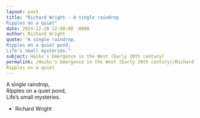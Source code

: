 ```yaml
---
layout: post
title: "Richard Wright - A single raindrop  
Ripples on a quiet"
date: 2024-12-28 12:00:00 -0000
author: Richard Wright
quote: "A single raindrop,  
Ripples on a quiet pond,  
Life’s small mysteries."
subject: Haiku's Emergence in the West (Early 20th century)
permalink: /Haiku's Emergence in the West (Early 20th century)/Richard Wright/Richard Wright - A single raindrop  
Ripples on a quiet
---
```


A single raindrop,  
Ripples on a quiet pond,  
Life’s small mysteries.

- Richard Wright
